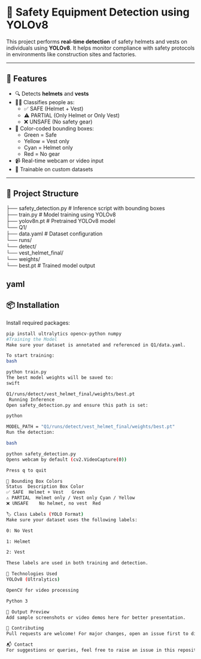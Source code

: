 # 🦺 Safety Equipment Detection using YOLOv8

This project performs **real-time detection** of safety helmets and vests on individuals using **YOLOv8**. It helps monitor compliance with safety protocols in environments like construction sites and factories.

---

## 🚀 Features

- 🔍 Detects **helmets** and **vests**
- 👷‍♂️ Classifies people as:
  - ✅ SAFE (Helmet + Vest)
  - ⚠️ PARTIAL (Only Helmet or Only Vest)
  - ❌ UNSAFE (No safety gear)
- 🎨 Color-coded bounding boxes:
  - Green = Safe
  - Yellow = Vest only
  - Cyan = Helmet only
  - Red = No gear
- 📹 Real-time webcam or video input
- 🧠 Trainable on custom datasets

---

## 📁 Project Structure


├── safety_detection.py # Inference script with bounding boxes<br>
├── train.py # Model training using YOLOv8<br>
├── yolov8n.pt # Pretrained YOLOv8 model<br>
└── Q1/<br>
├── data.yaml # Dataset configuration<br>
└── runs/<br>
└── detect/<br>
└── vest_helmet_final/<br>
└── weights/<br>
└── best.pt # Trained model output<br>

yaml
---

## 📦 Installation

Install required packages:

```bash
pip install ultralytics opencv-python numpy
#Training the Model
Make sure your dataset is annotated and referenced in Q1/data.yaml.

To start training:
bash

python train.py
The best model weights will be saved to:
swift

Q1/runs/detect/vest_helmet_final/weights/best.pt
 Running Inference
Open safety_detection.py and ensure this path is set:

python

MODEL_PATH = "Q1/runs/detect/vest_helmet_final/weights/best.pt"
Run the detection:

bash

python safety_detection.py
Opens webcam by default (cv2.VideoCapture(0))

Press q to quit

🎨 Bounding Box Colors
Status	Description	Box Color
✅ SAFE	Helmet + Vest	Green
⚠️ PARTIAL	Helmet only / Vest only	Cyan / Yellow
❌ UNSAFE	No helmet, no vest	Red

🏷️ Class Labels (YOLO Format)
Make sure your dataset uses the following labels:

0: No Vest

1: Helmet

2: Vest

These labels are used in both training and detection.

🧰 Technologies Used
YOLOv8 (Ultralytics)

OpenCV for video processing

Python 3

📸 Output Preview
Add sample screenshots or video demos here for better presentation.

🙌 Contributing
Pull requests are welcome! For major changes, open an issue first to discuss what you would like to change.

📬 Contact
For suggestions or queries, feel free to raise an issue in this repository.











